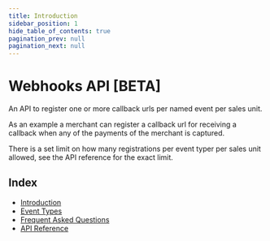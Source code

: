 ```yaml
---
title: Introduction
sidebar_position: 1
hide_table_of_contents: true
pagination_prev: null
pagination_next: null
---
```


# Webhooks API [BETA]

An API to register one or more callback urls per named event per sales unit.

As an example a merchant can register a callback url for receiving a callback
when any of the payments of the merchant is captured. 

There is a set limit on how many registrations per event typer per sales unit
allowed, see the API reference for the exact limit.

## Index

- [Introduction](webhooks-api)
- [Event Types](webhooks-api/events)
- [Frequent Asked Questions](webhooks-api/faq)
- [API Reference](/api/webhooks)